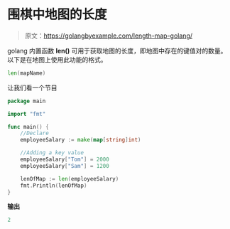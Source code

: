 # 围棋中地图的长度

> 原文：<https://golangbyexample.com/length-map-golang/>

golang 内置函数 **len()** 可用于获取地图的长度，即地图中存在的键值对的数量。以下是在地图上使用此功能的格式。

```go
len(mapName)
```

让我们看一个节目

```go
package main

import "fmt"

func main() {
    //Declare
    employeeSalary := make(map[string]int)

    //Adding a key value
    employeeSalary["Tom"] = 2000
    employeeSalary["Sam"] = 1200

    lenOfMap := len(employeeSalary)
    fmt.Println(lenOfMap)
}
```

**输出**

```go
2
```